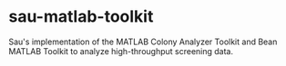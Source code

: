 # sau-matlab-toolkit
Sau's implementation of the MATLAB Colony Analyzer Toolkit and Bean MATLAB Toolkit to analyze high-throughput screening data.
